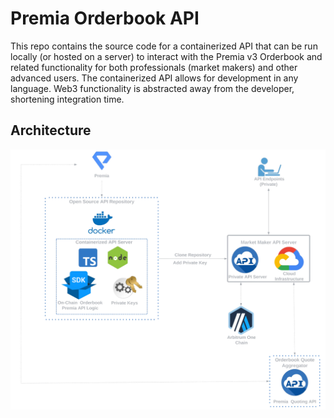 # Premia Orderbook API

This repo contains the source code for a containerized API that can be run locally (or hosted on a server) to 
interact with the Premia v3 Orderbook and related functionality for both professionals (market makers) and other 
advanced users.  The containerized API allows for development in any language.  Web3 functionality is abstracted away 
from the developer, shortening integration time.


## Architecture
![](img/architecture.png)
